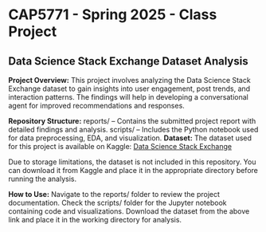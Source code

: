 # CAP5771 - Spring 2025 - Class Project

## Data Science Stack Exchange Dataset Analysis
**Project Overview:**
This project involves analyzing the Data Science Stack Exchange dataset to gain insights into user engagement, post trends, and interaction patterns. The findings will help in developing a conversational agent for improved recommendations and responses.

**Repository Structure:**
reports/ – Contains the submitted project report with detailed findings and analysis.
scripts/ – Includes the Python notebook used for data preprocessing, EDA, and visualization.
**Dataset:**
The dataset used for this project is available on Kaggle:
[Data Science Stack Exchange](https://www.kaggle.com/datasets/aneeshtickoo/data-science-stack-exchange/data?select=metadata.txt)

Due to storage limitations, the dataset is not included in this repository. You can download it from Kaggle and place it in the appropriate directory before running the analysis.

**How to Use:**
Navigate to the reports/ folder to review the project documentation.
Check the scripts/ folder for the Jupyter notebook containing code and visualizations.
Download the dataset from the above link and place it in the working directory for analysis.
